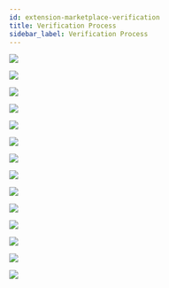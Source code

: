 ```yaml
---
id: extension-marketplace-verification
title: Verification Process
sidebar_label: Verification Process
---
```


<img class='centered' src='/img/extension/verification/verification_site_login.jpg'></img>

<img class='centered' src='/img/extension/verification/verification_site_serviceselect.jpg'></img>

<img class='centered' src='/img/extension/verification/verification_site_paymentrequest.jpg'></img>

<img class='centered' src='/img/extension/verification/verification_site_start.jpg'></img>

<img class='centered' src='/img/extension/verification/verification_site_accesscode.jpg'></img>

<img class='centered' src='/img/extension/verification/verification_site_tos.jpg'></img>

<img class='centered' src='/img/extension/verification/verification_site_emailverify.jpg'></img>

<img class='centered' src='/img/extension/verification/verification_site_idcapture.jpg'></img>

<img class='centered' src='/img/extension/verification/verification_site_idcapture_qrcode.jpg'></img>

<img class='centered' src='/img/extension/verification/verification_site_personalinfo.jpg'></img>

<img class='centered' src='/img/extension/verification/verification_site_camcapture.jpg'></img>

<img class='centered' src='/img/extension/verification/verification_site_allcomplete.jpg'></img>

<img class='centered' src='/img/extension/verification/verification_site_complete.jpg'></img>

<img class='centered' src='/img/extension/verification/verification_site_verifiedclaims.jpg'></img>
